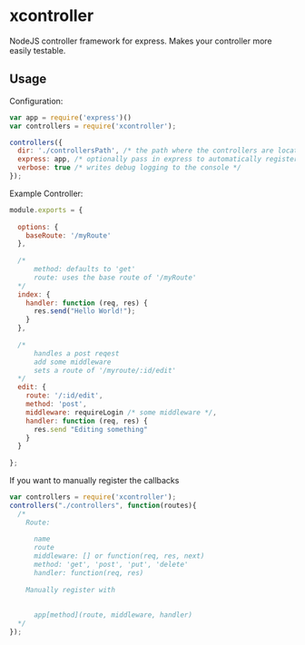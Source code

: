 # xcontroller

NodeJS controller framework for express. Makes your controller more easily testable.

## Usage

Configuration:  
```javascript  
var app = require('express')()
var controllers = require('xcontroller');

controllers({
  dir: './controllersPath', /* the path where the controllers are located */
  express: app, /* optionally pass in express to automatically register the routes */
  verbose: true /* writes debug logging to the console */
});
```

Example Controller:  
```javascript  
module.exports = {
  
  options: {
    baseRoute: '/myRoute'
  },
  
  /*
      method: defaults to 'get'
      route: uses the base route of '/myRoute'
  */
  index: {
    handler: function (req, res) {
      res.send("Hello World!");
    }
  },
  
  /*
      handles a post reqest
      add some middleware
      sets a route of '/myroute/:id/edit'
  */
  edit: {
    route: '/:id/edit',
    method: 'post',
    middleware: requireLogin /* some middleware */,
    handler: function (req, res) {
      res.send "Editing something"
    }
  }
  
};
```

If you want to manually register the callbacks

```javascript  
var controllers = require('xcontroller');
controllers("./controllers", function(routes){ 
  /*
    Route:
    
      name
      route
      middleware: [] or function(req, res, next)
      method: 'get', 'post', 'put', 'delete'
      handler: function(req, res)
    
    Manually register with 
    
    
      app[method](route, middleware, handler)
  */
});
```

